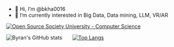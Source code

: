- 👋 Hi, I’m @bkha0016
- 👀 I’m currently interested in Big Data, Data mining, LLM, VR/AR 

[![Open Source Society University - Computer Science](https://img.shields.io/badge/OSSU-computer--science-blue.svg)](https://github.com/ossu/computer-science)

![Byran's GitHub stats](https://github-readme-stats.vercel.app/api?username=bkha0016&show_icons=true&theme=radical&hide_rank=true) &nbsp; &nbsp; &nbsp;
[![Top Langs](https://github-readme-stats.vercel.app/api/top-langs/?username=bkha0016&layout=donut&theme=radical&hide=Racket,html,css)](https://github.com/anuraghazra/github-readme-stats)

<!---
T-Rexhat/T-Rexhat is a ✨ special ✨ repository because its `README.md` (this file) appears on your GitHub profile.
You can click the Preview link to take a look at your changes.
--->
